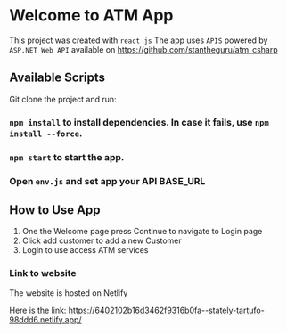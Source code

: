 # Welcome to ATM App 

This project was created with `react js`
The app uses `APIS` powered by `ASP.NET Web API` available on https://github.com/stantheguru/atm_csharp


## Available Scripts

Git clone the project and run:
### `npm install` to install dependencies. In case it fails, use `npm install --force`.

### `npm start` to start the app.
### Open `env.js` and set app your API BASE_URL

## How to Use App
1. One the Welcome page press Continue to navigate to Login page
2. Click add customer to add a new Customer
3. Login to use access ATM services


### Link to website

The website is hosted on Netlify

Here is the link: https://6402102b16d3462f9316b0fa--stately-tartufo-98ddd6.netlify.app/


